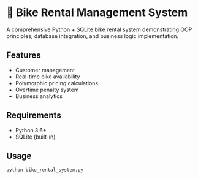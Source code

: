 # 🚴 Bike Rental Management System

A comprehensive Python + SQLite bike rental system demonstrating OOP principles, database integration, and business logic implementation.

## Features
- Customer management
- Real-time bike availability
- Polymorphic pricing calculations
- Overtime penalty system
- Business analytics

## Requirements
- Python 3.6+
- SQLite (built-in)

## Usage
```bash
python bike_rental_system.py
